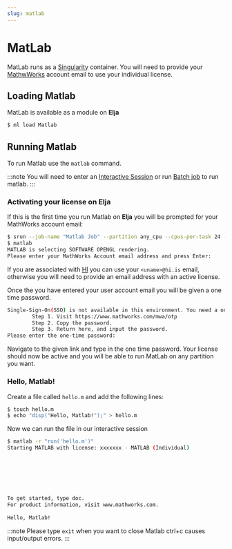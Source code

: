 ```yaml
---
slug: matlab
---
```


# MatLab
MatLab runs as a [Singularity](04_singularity.md) container. 
You will need to provide your [MathwWorks](https://mathworks.com) account email to use your individual license.

## Loading Matlab
MatLab is available as a module on **Elja**
```bash
$ ml load Matlab
```


## Running Matlab
To run Matlab use the `matlab` command.

:::note
You will need to enter an [Interactive Session](../elja/04_interactive.md) or run  [Batch job](../elja/02_submit.md) to run matlab. 
:::

### Activating your license on Elja

If this is the first time you run Matlab on **Elja** you will be prompted for your MathWorks account email:

```bash
$ srun --job-name "Matlab Job" --partition any_cpu --cpus-per-task 24 --mem-per-cpu 3900 --time 02:00:00 --pty bash
$ matlab 
MATLAB is selecting SOFTWARE OPENGL rendering.
Please enter your MathWorks Account email address and press Enter:
```

If you are associated with [HI](https://hi.is) you can use your `<uname>@hi.is` email, otherwise you will need to provide an email address with an active license. 

Once the you have entered your user account email you will be given a one time password.
```bash
Single-Sign-On(SSO) is not available in this environment. You need a one-time password to sign in to MATLAB.
        Step 1. Visit https://www.mathworks.com/mwa/otp
        Step 2. Copy the password.
        Step 3. Return here, and input the password.
Please enter the one-time password:
```

Navigate to the given link and type in the one time password.
Your license should now be active and you will be able to run MatLab on any partition you want.

### Hello, Matlab!
Create a file called `hello.m`  and add the following lines:
```bash
$ touch hello.m
$ echo "disp("Hello, Matlab!");" > hello.m
```

Now we can run the file in our interactive session

```bash
$ matlab -r "run('hello.m')"
Starting MATLAB with license: xxxxxxx - MATLAB (Individual)

                                                                                                          < M A T L A B (R) >
                                                                                                Copyright 1984-2023 The MathWorks, Inc.
                                                                                           R2023a Update 3 (9.14.0.2286388) 64-bit (glnxa64)
                                                                                                              May 25, 2023

 
To get started, type doc.
For product information, visit www.mathworks.com.
 
Hello, Matlab!
```
:::note
Please type `exit` when you want to close Matlab ctrl+c causes input/output errors.
:::
